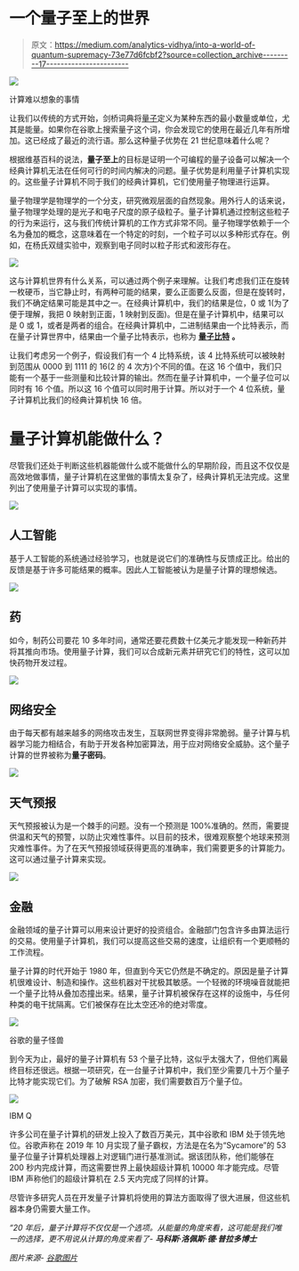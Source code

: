 # 一个量子至上的世界

> 原文：<https://medium.com/analytics-vidhya/into-a-world-of-quantum-supremacy-73e77d6fcbf2?source=collection_archive---------17----------------------->

![](img/146ec5884433730448546bf1425e33b4.png)

计算难以想象的事情

让我们以传统的方式开始，剑桥词典将[量子](https://dictionary.cambridge.org/dictionary/english/quantum)定义为某种东西的最小数量或单位，尤其是能量。如果你在谷歌上搜索量子这个词，你会发现它的使用在最近几年有所增加。这已经成了最近的流行语。那么这种量子优势在 21 世纪意味着什么呢？

根据维基百科的说法，**量子至上**的目标是证明一个可编程的量子设备可以解决一个经典计算机无法在任何可行的时间内解决的问题。量子优势是利用量子计算机实现的。这些量子计算机不同于我们的经典计算机，它们使用量子物理进行运算。

量子物理学是物理学的一个分支，研究微观层面的自然现象。用外行人的话来说，量子物理学处理的是光子和电子尺度的原子级粒子。量子计算机通过控制这些粒子的行为来运行，这与我们传统计算机的工作方式非常不同。量子物理学依赖于一个名为叠加的概念，这意味着在一个特定的时刻，一个粒子可以以多种形式存在。例如，在杨氏双缝实验中，观察到电子同时以粒子形式和波形存在。

![](img/10669be2b0dd0a27621acc87999200ff.png)

这与计算机世界有什么关系，可以通过两个例子来理解。让我们考虑我们正在旋转一枚硬币，当它静止时，有两种可能的结果，要么正面要么反面，但是在旋转时，我们不确定结果可能是其中之一。在经典计算机中，我们的结果是位，0 或 1(为了便于理解，我把 0 映射到正面，1 映射到反面)。但是在量子计算机中，结果可以是 0 或 1，或者是两者的组合。在经典计算机中，二进制结果由一个比特表示，而在量子计算世界中，结果由一个量子比特表示，也称为 [**量子比特**](https://en.wikipedia.org/wiki/Qubit) **。**

让我们考虑另一个例子，假设我们有一个 4 比特系统，该 4 比特系统可以被映射到范围从 0000 到 1111 的 16(2 的 4 次方)个不同的值。在这 16 个值中，我们只能有一个基于一些测量和比较计算的输出。然而在量子计算机中，一个量子位可以同时有 16 个值。所以这 16 个值可以同时用于计算。所以对于一个 4 位系统，量子计算机比我们的经典计算机快 16 倍。

# **量子计算机能做什么？**

尽管我们还处于判断这些机器能做什么或不能做什么的早期阶段，而且这不仅仅是高效地做事情，量子计算机在这里做的事情太复杂了，经典计算机无法完成。这里列出了使用量子计算可以实现的事情。

![](img/5f5bcefc3d1ea4b4a5888d8d150857f9.png)

## **人工智能**

基于人工智能的系统通过经验学习，也就是说它们的准确性与反馈成正比。给出的反馈是基于许多可能结果的概率。因此人工智能被认为是量子计算的理想候选。

![](img/0cecc46f4e099b446963a24baa1f93b0.png)

## 药

如今，制药公司要花 10 多年时间，通常还要花费数十亿美元才能发现一种新药并将其推向市场。使用量子计算，我们可以合成新元素并研究它们的特性，这可以加快药物开发过程。

![](img/640e5f6eecab56fe5472890524997240.png)

## 网络安全

由于每天都有越来越多的网络攻击发生，互联网世界变得非常脆弱。量子计算与机器学习能力相结合，有助于开发各种加密算法，用于应对网络安全威胁。这个量子计算的世界被称为**量子密码**。

![](img/952542a1a475caefd3e6845c517030b8.png)

## 天气预报

天气预报被认为是一个棘手的问题。没有一个预测是 100%准确的。然而，需要提供温和天气的预警，以防止灾难性事件。以目前的技术，很难观察整个地球来预测灾难性事件。为了在天气预报领域获得更高的准确率，我们需要更多的计算能力。这可以通过量子计算来实现。

![](img/93ee04d808d205af22fa455bb9a32cd0.png)

## 金融

金融领域的量子计算可以用来设计更好的投资组合。金融部门包含许多由算法运行的交易。使用量子计算机，我们可以提高这些交易的速度，让组织有一个更顺畅的工作流程。

量子计算的时代开始于 1980 年，但直到今天它仍然是不确定的。原因是量子计算机很难设计、制造和操作。这些机器对干扰极其敏感。一个轻微的环境噪音就能把一个量子比特从叠加态撞出来。结果，量子计算机被保存在这样的设施中，与任何种类的电干扰隔离。它们被保存在比太空还冷的绝对零度。

![](img/1c68a00fe5a1a89cd978b075efe55274.png)

谷歌的量子怪兽

到今天为止，最好的量子计算机有 53 个量子比特，这似乎太强大了，但他们离最终目标还很远。根据一项研究，在一台量子计算机中，我们至少需要几十万个量子比特才能实现它们。为了破解 RSA 加密，我们需要数百万个量子位。

![](img/e224927bd620f9ea38f20e9d36de7521.png)

IBM Q

许多公司在量子计算机的研发上投入了数百万美元，其中谷歌和 IBM 处于领先地位。谷歌声称在 2019 年 10 月实现了量子霸权，方法是在名为“Sycamore”的 53 量子位量子计算机处理器上对逻辑门进行基准测试。据该团队称，他们能够在 200 秒内完成计算，而这需要世界上最快超级计算机 10000 年才能完成。尽管 IBM 声称他们的超级计算机在 2.5 天内完成了同样的计算。

尽管许多研究人员在开发量子计算机将使用的算法方面取得了很大进展，但这些机器本身仍需要大量工作。

*“20 年后，量子计算将不仅仅是一个选项。从能量的角度来看，这可能是我们唯一的选择，更不用说从计算的角度来看了-* ***马科斯·洛佩斯·德·普拉多博士***

*图片来源- [谷歌图片](http://images.google.com)*